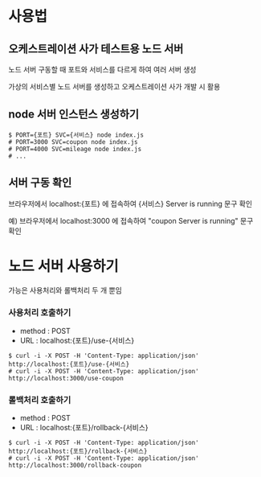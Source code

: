 # 사용법

## 오케스트레이션 사가 테스트용 노드 서버

노드 서버 구동할 때 포트와 서비스를 다르게 하여 여러 서버 생성

가상의 서비스별 노드 서버를 생성하고 오케스트레이션 사가 개발 시 활용

## node 서버 인스턴스 생성하기

```shell
$ PORT={포트} SVC={서비스} node index.js
# PORT=3000 SVC=coupon node index.js
# PORT=4000 SVC=mileage node index.js
# ...
```
## 서버 구동 확인

브라우저에서 localhost:{포트} 에 접속하여 {서비스} Server is running 문구 확인

예) 브라우저에서 localhost:3000 에 접속하여 "coupon Server is running" 문구 확인

# 노드 서버 사용하기

가능은 사용처리와 롤백처리 두 개 뿐임

### 사용처리 호출하기

- method : POST
- URL : localhost:{포트}/use-{서비스}

```shell
$ curl -i -X POST -H 'Content-Type: application/json' http://localhost:{포트}/use-{서비스}
# curl -i -X POST -H 'Content-Type: application/json' http://localhost:3000/use-coupon
```

### 롤백처리 호출하기

- method : POST
- URL : localhost:{포트}/rollback-{서비스}

```shell
$ curl -i -X POST -H 'Content-Type: application/json' http://localhost:{포트}/rollback-{서비스}
# curl -i -X POST -H 'Content-Type: application/json' http://localhost:3000/rollback-coupon
```